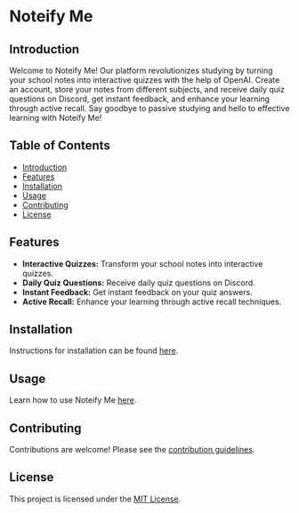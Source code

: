 # Noteify Me

## Introduction

Welcome to Noteify Me! Our platform revolutionizes studying by turning your school notes into interactive quizzes with the help of OpenAI. Create an account, store your notes from different subjects, and receive daily quiz questions on Discord, get instant feedback, and enhance your learning through active recall. Say goodbye to passive studying and hello to effective learning with Noteify Me!

## Table of Contents

- [Introduction](#introduction)
- [Features](#features)
- [Installation](#installation)
- [Usage](#usage)
- [Contributing](#contributing)
- [License](#license)

## Features

- **Interactive Quizzes:** Transform your school notes into interactive quizzes.
- **Daily Quiz Questions:** Receive daily quiz questions on Discord.
- **Instant Feedback:** Get instant feedback on your quiz answers.
- **Active Recall:** Enhance your learning through active recall techniques.

## Installation

Instructions for installation can be found [here](#).

## Usage

Learn how to use Noteify Me [here](#).

## Contributing

Contributions are welcome! Please see the [contribution guidelines](CONTRIBUTING.md).

## License

This project is licensed under the [MIT License](LICENSE).
